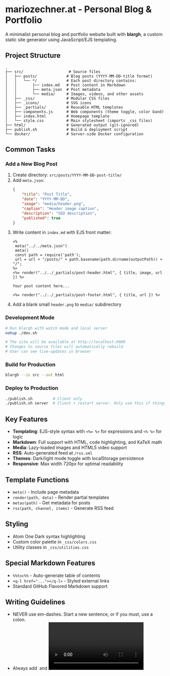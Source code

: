 # mariozechner.at - Personal Blog & Portfolio

A minimalist personal blog and portfolio website built with **blargh**, a custom static site generator using JavaScript/EJS templating.

## Project Structure

```
.
├── src/                    # Source files
│   ├── posts/             # Blog posts (YYYY-MM-DD-title format)
│   │   └── */             # Each post directory contains:
│   │       ├── index.md   # Post content in Markdown
│   │       ├── meta.json  # Post metadata
│   │       └── media/     # Images, videos, and other assets
│   ├── _css/              # Modular CSS files
│   ├── _icons/            # SVG icons
│   ├── _partials/         # Reusable HTML templates
│   ├── components.js      # Web components (theme toggle, color band)
│   ├── index.html         # Homepage template
│   └── style.css          # Main stylesheet (imports _css files)
├── html/                  # Generated output (git-ignored)
├── publish.sh             # Build & deployment script
└── docker/                # Server-side Docker configuration
```

## Common Tasks

### Add a New Blog Post
1. Create directory: `src/posts/YYYY-MM-DD-post-title/`
2. Add `meta.json`:
   ```json
   {
       "title": "Post Title",
       "date": "YYYY-MM-DD",
       "image": "media/header.png",
       "caption": "Header image caption",
       "description": "SEO description",
       "published": true
   }
   ```
3. Write content in `index.md` with EJS front matter:
   ```ejs
   <%
   	meta("../../meta.json")
   	meta()
   	const path = require('path');
   	url = url + "/posts/" + path.basename(path.dirname(outputPath)) + "/";
   %>
   <%= render("../../_partials/post-header.html", { title, image, url }) %>

   Your post content here...

   <%= render("../../_partials/post-footer.html", { title, url }) %>
   ```
4. Add a blank small `header.png` to `media/` subdirectory

### Development Mode
```bash
# Run blargh with watch mode and local server
nohup ./dev.sh

# The site will be available at http://localhost:8080
# Changes to source files will automatically rebuild
# User can see live-updates in browser
```

### Build for Production
```bash
blargh --in src --out html
```

### Deploy to Production
```bash
./publish.sh         # Client only
./publish.sh server  # Client + restart server. Only use this if things in docker/ changed
```

## Key Features

- **Templating**: EJS-style syntax with `<%= %>` for expressions and `<% %>` for logic
- **Markdown**: Full support with HTML, code highlighting, and KaTeX math
- **Media**: Lazy-loaded images and HTML5 video support
- **RSS**: Auto-generated feed at `/rss.xml`
- **Themes**: Dark/light mode toggle with localStorage persistence
- **Responsive**: Max width 720px for optimal readability

## Template Functions

- `meta()` - Include page metadata
- `render(path, data)` - Render partial templates
- `metas(path)` - Get metadata for posts
- `rss(path, channel, items)` - Generate RSS feed

## Styling
- Atom One Dark syntax highlighting
- Custom color palette in `_css/colors.css`
- Utility classes in `_css/utilities.css`

## Special Markdown Features

- `%%toc%%` - Auto-generate table of contents
- `<q-l href="..."></q-l>` - Styled external links
- Standard GitHub Flavored Markdown support

## Writing Guidelines

- NEVER use em-dashes. Start a new sentence, or if you must, use a colon.
- Always add <img> and <video> with lazy loading